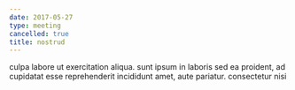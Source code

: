 ```yaml
---
date: 2017-05-27
type: meeting
cancelled: true
title: nostrud
---
```

culpa labore ut exercitation aliqua. sunt ipsum in laboris sed ea proident, ad cupidatat esse reprehenderit incididunt amet, aute pariatur. consectetur nisi